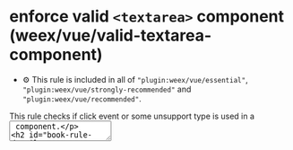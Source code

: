 # enforce valid `<textarea>` component (weex/vue/valid-textarea-component)

- :gear: This rule is included in all of `"plugin:weex/vue/essential"`, `"plugin:weex/vue/strongly-recommended"` and `"plugin:weex/vue/recommended"`.

This rule checks if click event or some unsupport type is used in a <textarea> component.

## :book: Rule Details

This rule reports `textarea` components in the following cases:

- The component using click event. E.g `<textarea @click="click"/>`.
- The component using unsupport type. E.g `<textarea type="non-email"/>`.

## Ref

- [English Document -- <textarea> component](http://weex.apache.org/references/components/textarea.html)
- [中文文档 -- <textarea> 组件](http://weex.apache.org/cn/references/components/textarea.html)